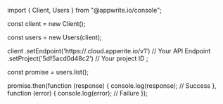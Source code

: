 import { Client, Users } from "@appwrite.io/console";

const client = new Client();

const users = new Users(client);

client
    .setEndpoint('https://<REGION>.cloud.appwrite.io/v1') // Your API Endpoint
    .setProject('5df5acd0d48c2') // Your project ID
;

const promise = users.list();

promise.then(function (response) {
    console.log(response); // Success
}, function (error) {
    console.log(error); // Failure
});